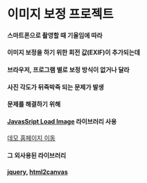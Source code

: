 # 이미지 보정 프로젝트

#### 스마트폰으로 촬영할 때 기울임에 따라 
#### 이미지 보정을 하기 위한 회전 값(EXIF)이 추가되는데
#### 브라우저, 프로그램 별로 보정 방식이 없거나 달라 
#### 사진 각도가 뒤죽박죽 되는 문제가 발생

#### 문제를 해결하기 위해 
#### [JavasSript Load Image](https://github.com/blueimp/JavaScript-Load-Image) 라이브러리 사용

[데모 홈페이지 이동](https://ghkddyto.github.io/)


#### 그 외사용된 라이브러리
#### [jquery](https://github.com/jquery/jquery), [html2canvas](https://github.com/niklasvh/html2canvas)
